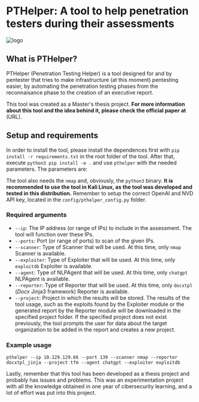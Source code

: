 # PTHelper: A tool to help penetration testers during their assessments

![logo](https://i.imgur.com/V55gbCD.png)

## What is PTHelper?

PTHelper (Penetration Testing Helper) is a tool designed for and by pentester that tries to make infrastructure (at this moment) pentesting easier, by automating the penetration testing phases from the reconnaisance phase to the creation of an executive report.

This tool was created as a Master's thesis project. **For more information about this tool and the idea behind it, please check the official paper at** (URL).

## Setup and requirements
In order to install the tool, please install the dependences first with `pip install -r requirements.txt` in the root folder of the tool.
After that, execute `python3 pip install -e .` and use `pthelper` with the needed parameters. The parameters are:

The tool also needs the `nmap` and, obviously, the `python3` binary. **It is recommended to use the tool in Kali Linux, as the tool was developed and tested in this distribution.**
Remember to setup the correct OpenAI and NVD API key, located in the `config/pthelper_config.py` folder.

### Required arguments
- `--ip`: The IP address (or range of IPs) to include in the assessment. The tool will function over these IPs. 
- `--ports`: Port (or range of ports) to scan of the given IPs.
- `--scanner`: Type of Scanner that will be used. At this time, only `nmap` Scanner is available.
- `--exploiter`: Type of Exploiter that will be used. At this time, only `exploitdb` Exploiter is available.
- `--agent`: Type of NLPAgent that will be used. At this time, only `chatgpt` NLPAgent is available.
- `--reporter`: Type of Reporter that will be used. At this time, only `docxtpl` (_Docx_ Jinja3 framework) Reporter is available.
- `--project`: Project in which the results will be stored. The results of the tool usage, such as the exploits found by the Exploiter module or the generated report by the Reporter module will be downloaded in the specified project folder. If the specified project does not exist previously, the tool prompts the user for data about the target organization to be added in the report and creates a new project.

### Example usage
`pthelper --ip 10.129.129.66 --port 139 --scanner nmap --reporter docxtpl_jinja --project tfm --agent chatgpt --exploiter exploitdb`

Lastly, remember that this tool has been developed as a thesis project and probably has issues and problems.
This was an experimentation project with all the knowledge obtained in one year of cibersecurity learning, and a lot of effort was put into this project.
